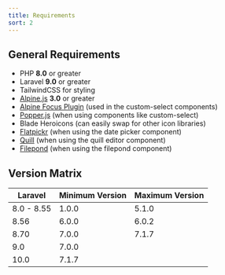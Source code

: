 ```yaml
---
title: Requirements
sort: 2
---
```


## General Requirements

- PHP **8.0** or greater
- Laravel **9.0** or greater
- TailwindCSS for styling
- [Alpine.js](https://alpinejs.dev/) **3.0** or greater
- [Alpine Focus Plugin](https://alpinejs.dev/plugins/focus) (used in the custom-select components)
- [Popper.js](https://popper.js.org/) (when using components like custom-select)
- Blade Heroicons (can easily swap for other icon libraries)
- [Flatpickr](https://flatpickr.js.org/) (when using the date picker component)
- [Quill](https://quilljs.com/) (when using the quill editor component)
- [Filepond](https://pqina.nl/filepond/) (when using the filepond component)

## Version Matrix

| Laravel    | Minimum Version | Maximum Version |
| ---------- | --------------- | --------------- |
| 8.0 - 8.55 | 1.0.0           | 5.1.0           |
| 8.56       | 6.0.0           | 6.0.2           |
| 8.70       | 7.0.0           | 7.1.7           |
| 9.0        | 7.0.0           |                 |
| 10.0       | 7.1.7           |                 |
